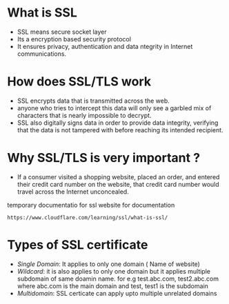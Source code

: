 # What is SSL
- SSL means secure socket layer
- Its a encryption based security protocol
- It ensures privacy, authentication and data ntegrity in Internet communications.

# How does SSL/TLS work
- SSL encrypts data that is transmitted across the web.
- anyone who tries to intercept this data will only see a garbled mix of characters that is nearly impossible to decrypt.
- SSL also digitally signs data in order to provide data integrity, verifying that the data is not tampered with before reaching its intended recipient.

# Why SSL/TLS is very important ?
- If a consumer visited a shopping website, placed an order, and entered their credit card number on the website, that credit card number would travel       across the Internet unconcealed.

temporary documentatio for ssl website for documentation
```
https://www.cloudflare.com/learning/ssl/what-is-ssl/
```
# Types of SSL certificate
- *Single Domain*: It applies to only one domain ( Name of website)
- *Wildcard*: it is also applies to only one domain but it applies multiple subdomain of same doamin name.
  for e.g test.abc.com, test2.abc.com
    where abc.com is the main domain and test, test1 is the subdomain
- *Multidomain*: SSL certicate can apply upto multiple unrelated domains



